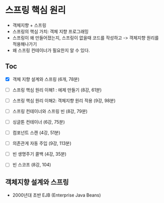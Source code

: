 # 스프링 핵심 원리

* 객체지향 + 스프링
* 스프링의 핵심 가치: 객체 지향 프로그래밍
* 스프링이 왜 만들어졌는지, 스프링이 없을때 코드를 작성하고 -> 객체지향 원리를 적용해나가기
* 왜 스프링 컨테이너가 필요한지 알 수 있다.



## Toc

* [x] 객체 지향 설계와 스프링 (6개, 78분)
* [ ] 스프링 핵심 원리 이해1 : 에제 만들기 (8강, 61분)
* [ ] 스프링 핵심 원리 이해2: 객체지향 원리 적용 (9강, 98분)
* [ ] 스프링 컨테이너와 스프링 빈 (8강, 79분)
* [ ] 싱글톤 컨테이너 (6강, 75분)
* [ ] 컴포넌트 스캔 (4강, 51분)
* [ ] 의존관게 자동 주입 (9강, 113분)
* [ ] 빈 생명주기 콜백 (4강, 35분)
* [ ] 빈 스코프 (8강, 104)



## 객체지향 설계와 스프링

* 2000년대 초반 EJB (Enterprise Java Beans)

